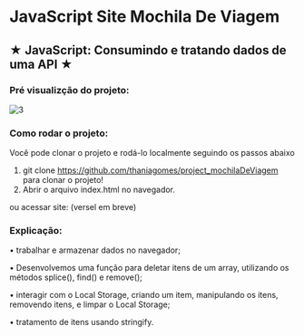 # JavaScript Site Mochila De Viagem

## ★ **JavaScript: Consumindo e tratando dados de uma API** ★

### Pré visualizção do projeto:

![3](https://github.com/ThaniaGomes/project_mochilaDeViagem/assets/79340835/3f1a6e7d-35da-4876-ae68-606d8d81c9d2)

### Como rodar o projeto:
Você pode clonar o projeto e rodá-lo localmente seguindo os passos abaixo

1. git clone https://github.com/thaniagomes/project_mochilaDeViagem para clonar o projeto!
2. Abrir o arquivo index.html no navegador.

ou acessar site: 
(versel em breve)
### Explicação:

•	trabalhar e armazenar dados no navegador;

•	Desenvolvemos uma função para deletar itens de um array,  utilizando os métodos splice(), find() e remove();

•	 interagir com o Local Storage, criando um item, manipulando os itens, removendo itens, e limpar o Local Storage;

•	tratamento de itens usando stringify.

